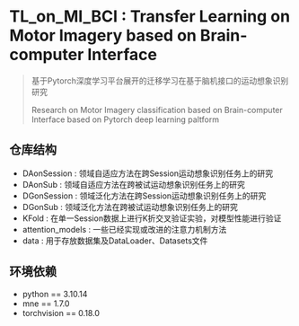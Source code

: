 # TL_on_MI_BCI : Transfer Learning on Motor Imagery based on Brain-computer Interface

> 基于Pytorch深度学习平台展开的迁移学习在基于脑机接口的运动想象识别研究
>
> Research on Motor Imagery classification based on Brain-computer Interface based on Pytorch deep learning paltform


## 仓库结构
  - DAonSession : 领域自适应方法在跨Session运动想象识别任务上的研究
  - DAonSub : 领域自适应方法在跨被试运动想象识别任务上的研究
  - DGonSession : 领域泛化方法在跨Session运动想象识别任务上的研究
  - DGonSub : 领域泛化方法在跨被试运动想象识别任务上的研究
  - KFold : 在单一Session数据上进行K折交叉验证实验，对模型性能进行验证
  - attention_models : 一些已经实现或改进的注意力机制方法
  - data : 用于存放数据集及DataLoader、Datasets文件
  
## 环境依赖
  - python == 3.10.14
  - mne == 1.7.0
  - torchvision == 0.18.0
